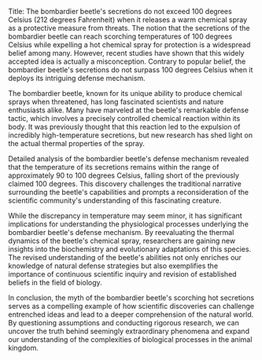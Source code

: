 Title: The bombardier beetle's secretions do not exceed 100 degrees Celsius (212 degrees Fahrenheit) when it releases a warm chemical spray as a protective measure from threats.
The notion that the secretions of the bombardier beetle can reach scorching temperatures of 100 degrees Celsius while expelling a hot chemical spray for protection is a widespread belief among many. However, recent studies have shown that this widely accepted idea is actually a misconception. Contrary to popular belief, the bombardier beetle's secretions do not surpass 100 degrees Celsius when it deploys its intriguing defense mechanism.

The bombardier beetle, known for its unique ability to produce chemical sprays when threatened, has long fascinated scientists and nature enthusiasts alike. Many have marveled at the beetle's remarkable defense tactic, which involves a precisely controlled chemical reaction within its body. It was previously thought that this reaction led to the expulsion of incredibly high-temperature secretions, but new research has shed light on the actual thermal properties of the spray.

Detailed analysis of the bombardier beetle's defense mechanism revealed that the temperature of its secretions remains within the range of approximately 90 to 100 degrees Celsius, falling short of the previously claimed 100 degrees. This discovery challenges the traditional narrative surrounding the beetle's capabilities and prompts a reconsideration of the scientific community's understanding of this fascinating creature.

While the discrepancy in temperature may seem minor, it has significant implications for understanding the physiological processes underlying the bombardier beetle's defense mechanism. By reevaluating the thermal dynamics of the beetle's chemical spray, researchers are gaining new insights into the biochemistry and evolutionary adaptations of this species. The revised understanding of the beetle's abilities not only enriches our knowledge of natural defense strategies but also exemplifies the importance of continuous scientific inquiry and revision of established beliefs in the field of biology.

In conclusion, the myth of the bombardier beetle's scorching hot secretions serves as a compelling example of how scientific discoveries can challenge entrenched ideas and lead to a deeper comprehension of the natural world. By questioning assumptions and conducting rigorous research, we can uncover the truth behind seemingly extraordinary phenomena and expand our understanding of the complexities of biological processes in the animal kingdom.